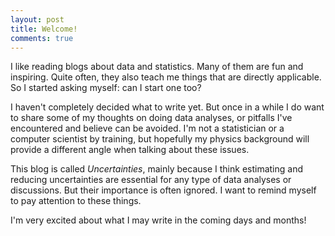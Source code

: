 ```yaml
---
layout: post
title: Welcome!
comments: true
---
```


I like reading blogs about data and statistics. Many of them are fun and inspiring. Quite often, they also teach me things that are directly applicable. So I started asking myself: can I start one too?

I haven't completely decided what to write yet. But once in a while I do want to share some of my thoughts on doing data analyses, or pitfalls I've encountered and believe can be avoided. I'm not a statistician or a computer scientist by training, but hopefully my physics background will provide a different angle when talking about these issues.

This blog is called *Uncertainties*, mainly because I think estimating and reducing uncertainties are essential for any type of data analyses or discussions. But their importance is often ignored. I want to remind myself to pay attention to these things.

I'm very excited about what I may write in the coming days and months!
